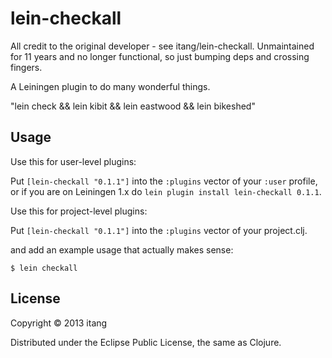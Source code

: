 # lein-checkall

All credit to the original developer - see itang/lein-checkall. Unmaintained for 11 years and no longer functional, so just bumping deps and crossing fingers.

A Leiningen plugin to do many wonderful things.

"lein check && lein kibit && lein eastwood && lein bikeshed"

## Usage

Use this for user-level plugins:

Put `[lein-checkall "0.1.1"]` into the `:plugins` vector of your
`:user` profile, or if you are on Leiningen 1.x do `lein plugin install
lein-checkall 0.1.1`.

Use this for project-level plugins:

Put `[lein-checkall "0.1.1"]` into the `:plugins` vector of your project.clj.

and add an example usage that actually makes sense:

    $ lein checkall

## License

Copyright © 2013 itang

Distributed under the Eclipse Public License, the same as Clojure.
